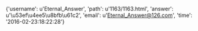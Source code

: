 {'username': u'Eternal_Answer', 'path': u'1163/1163.html', 'answer': u'\u53ef\u4ee5\u8bfb\u61c2', 'email': u'Eternal_Answer@126.com', 'time': '2016-02-23:18:22:28'}